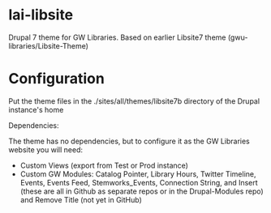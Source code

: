 # lai-libsite
Drupal 7 theme for GW Libraries. Based on earlier Libsite7 theme (gwu-libraries/Libsite-Theme)

# Configuration

Put the theme files in the ./sites/all/themes/libsite7b directory of the Drupal instance's home

Dependencies:

The theme has no dependencies, but to configure it as the GW Libraries website you will need:

* Custom Views (export from Test or Prod instance)
* Custom GW Modules: Catalog Pointer, Library Hours, Twitter Timeline, Events, Events Feed, Stemworks_Events, Connection String, and Insert (these are all in Github as separate repos or in the Drupal-Modules repo) and Remove Title (not yet in GitHub)
